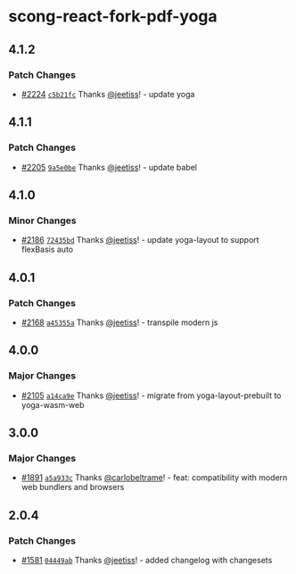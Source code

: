 # scong-react-fork-pdf-yoga

## 4.1.2

### Patch Changes

- [#2224](https://github.com/diegomura/react-pdf/pull/2224) [`c5b21fc`](https://github.com/diegomura/react-pdf/commit/c5b21fc97b704b3616522b897847a9d3c9dc0052) Thanks [@jeetiss](https://github.com/jeetiss)! - update yoga

## 4.1.1

### Patch Changes

- [#2205](https://github.com/diegomura/react-pdf/pull/2205) [`9a5e0be`](https://github.com/diegomura/react-pdf/commit/9a5e0befb89756db07ce053192a136df9d4ba905) Thanks [@jeetiss](https://github.com/jeetiss)! - update babel

## 4.1.0

### Minor Changes

- [#2186](https://github.com/diegomura/react-pdf/pull/2186) [`72435bd`](https://github.com/diegomura/react-pdf/commit/72435bd81afdada5b811a1d82af0c873cfb62fa0) Thanks [@jeetiss](https://github.com/jeetiss)! - update yoga-layout to support flexBasis auto

## 4.0.1

### Patch Changes

- [#2168](https://github.com/diegomura/react-pdf/pull/2168) [`a45355a`](https://github.com/diegomura/react-pdf/commit/a45355afa4568fc01020e520af56eaa1e48dd85b) Thanks [@jeetiss](https://github.com/jeetiss)! - transpile modern js

## 4.0.0

### Major Changes

- [#2105](https://github.com/diegomura/react-pdf/pull/2105) [`a14ca9e`](https://github.com/diegomura/react-pdf/commit/a14ca9e62c9edc37f239558f8dbae29212b0da4d) Thanks [@jeetiss](https://github.com/jeetiss)! - migrate from yoga-layout-prebuilt to yoga-wasm-web

## 3.0.0

### Major Changes

- [#1891](https://github.com/diegomura/react-pdf/pull/1891) [`a5a933c`](https://github.com/diegomura/react-pdf/commit/a5a933c9733e4c77338ef76a2b3545b84a646a81) Thanks [@carlobeltrame](https://github.com/carlobeltrame)! - feat: compatibility with modern web bundlers and browsers

## 2.0.4

### Patch Changes

- [#1581](https://github.com/diegomura/react-pdf/pull/1581) [`04449ab`](https://github.com/diegomura/react-pdf/commit/04449ab352db0cca2155024dd3e8c690e42193ca) Thanks [@jeetiss](https://github.com/jeetiss)! - added changelog with changesets
